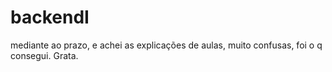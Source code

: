 # backendI
mediante ao prazo, e achei as explicações de aulas, muito confusas, foi o q consegui. Grata.
